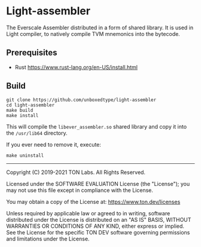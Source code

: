 # Light-assembler

The Everscale Assembler distributed in a form of shared library. It is used in Light compiler, to natively compile TVM mnemonics into the bytecode.

## Prerequisites

* Rust
  https://www.rust-lang.org/en-US/install.html

## Build 

```console
git clone https://github.com/unboxedtype/light-assembler
cd light-assembler
make build
make install
```

This will compile the `libever_assembler.so` shared library and copy it into
the `/usr/lib64` directory.

If you ever need to remove it, execute:

```console
make uninstall
```
---
Copyright (C) 2019-2021 TON Labs. All Rights Reserved.

Licensed under the SOFTWARE EVALUATION License (the "License"); you may not use
this file except in compliance with the License.

You may obtain a copy of the
License at: https://www.ton.dev/licenses

Unless required by applicable law or agreed to in writing, software
distributed under the License is distributed on an "AS IS" BASIS,
WITHOUT WARRANTIES OR CONDITIONS OF ANY KIND, either express or implied.
See the License for the specific TON DEV software governing permissions and
limitations under the License.

